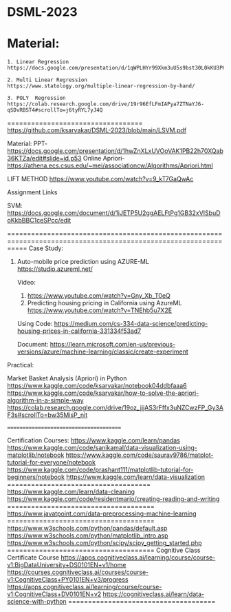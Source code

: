 # DSML-2023


Material: 
================================
    1. Linear Regression 
    https://docs.google.com/presentation/d/1qWPLHYr99Xkm3uU5s9bst30L0kKU3PHj/edit#slide=id.p100
    
    2. Multi Linear Regression
    https://www.statology.org/multiple-linear-regression-by-hand/
    
    3. POLY  Regression
    https://colab.research.google.com/drive/19r96EfLFmIAPya7ZTNaYJ6-qSDvRBST4#scrollTo=j6tyRYL7yJ4Q
==================================
https://github.com/ksarvakar/DSML-2023/blob/main/LSVM.pdf


Material: PPT- https://docs.google.com/presentation/d/1hwZnXLxUVOoVAK1PB22h70XQab36KTZa/edit#slide=id.p53
Online Apriori- https://athena.ecs.csus.edu/~mei/associationcw/Algorithms/Apriori.html

LIFT METHOD
https://www.youtube.com/watch?v=9_kT7GaQwAc

Assignment Links

SVM: 
https://docs.google.com/document/d/1iJETP5U2ggAELFtPg1GB32xVISbuDoKkbBBC1ceSPcc/edit


=================================================================================================================
Case Study: 
1. Auto-mobile price prediction using AZURE-ML
    https://studio.azureml.net/
    
    Video: 
    1. https://www.youtube.com/watch?v=Gny_Xb_T0eQ
    2. Predicting housing pricing in California using AzureML
    https://www.youtube.com/watch?v=TNEhb5u7X2E
    
    Using Code:
    https://medium.com/cs-334-data-science/predicting-housing-prices-in-california-331334f53ad7
    
    Document: 
    https://learn.microsoft.com/en-us/previous-versions/azure/machine-learning/classic/create-experiment


Practical: 

Market Basket Analysis (Apriori) in Python
    https://www.kaggle.com/code/ksarvakar/notebook04ddbfaaa6
    https://www.kaggle.com/code/ksarvakar/how-to-solve-the-apriori-algorithm-in-a-simple-way
    https://colab.research.google.com/drive/19oz_jjjAS3rFffx3uNZCwzFP_Gy3AF3s#scrollTo=bw35MisP_nit


    =====================================
Certification Courses: 
    https://www.kaggle.com/learn/pandas
    https://www.kaggle.com/code/sanikamal/data-visualization-using-matplotlib/notebook
    https://www.kaggle.com/code/saurav9786/matplot-tutorial-for-everyone/notebook
    https://www.kaggle.com/code/prashant111/matplotlib-tutorial-for-beginners/notebook
    https://www.kaggle.com/learn/data-visualization
    ====================================
    https://www.kaggle.com/learn/data-cleaning
    https://www.kaggle.com/code/residentmario/creating-reading-and-writing
    =====================================
    https://www.javatpoint.com/data-preprocessing-machine-learning
    =====================================    
    https://www.w3schools.com/python/pandas/default.asp
    https://www.w3schools.com/python/matplotlib_intro.asp
    https://www.w3schools.com/python/scipy/scipy_getting_started.php
    =====================================
Cognitive Class Certificate Course
                https://apps.cognitiveclass.ai/learning/course/course-v1:BigDataUniversity+DS0101EN+v1/home
                https://courses.cognitiveclass.ai/courses/course-v1:CognitiveClass+PY0101EN+v3/progress
                https://apps.cognitiveclass.ai/learning/course/course-v1:CognitiveClass+DV0101EN+v2
                https://cognitiveclass.ai/learn/data-science-with-python
    =====================================


